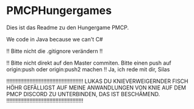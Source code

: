 # PMCPHungergames
Dies ist das Readme zu den Hungergame PMCP.

We code in Java because we can't C#

!! Bitte nicht die .gitignore verändern !!

!! Bitte nicht direkt auf den Master commiten. Bitte einen push auf origin:push oder origin:push2 machen !! 
Ja, ich rede mit dir, Silas

!!!!!!!!!!!!!!!!!!!!!!!!!!!!!!!!!!!!!!!!!!!!!!!!!!
LUKAS DU KNIEVERWEIGERNDER FISCH HÖHR GEFÄLLIGST AUF MEINE ANWANDLUNGEN VON KNIE AUF DEM PMCP DISCORD ZU UNTERBINDEN, DAS IST BESCHÄMEND.
!!!!!!!!!!!!!!!!!!!!!!!!!!!!!!!!!!!!!!!!!!!!!!!!!!
